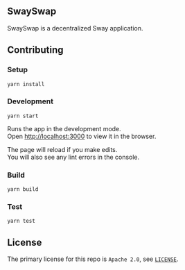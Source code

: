 ## SwaySwap

SwaySwap is a decentralized Sway application.

## Contributing

### Setup

```shell
yarn install
```

### Development

```shell
yarn start
```

Runs the app in the development mode.\
Open [http://localhost:3000](http://localhost:3000) to view it in the browser.

The page will reload if you make edits.\
You will also see any lint errors in the console.

### Build

```shell
yarn build
```

### Test

```shell
yarn test
```

## License

The primary license for this repo is `Apache 2.0`, see [`LICENSE`](./LICENSE).
